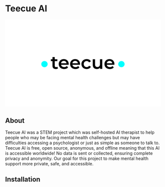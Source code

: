 # Teecue AI
![Teecue AI Logo](https://raw.githubusercontent.com/NathanDevStuffs/Teecue-AI/main/logo.png)
## About
Teecue AI was a STEM project which was self-hosted AI therapist to help people who may be facing mental health challenges but may have difficulties accessing a psychologist or just as simple as someone to talk to. Teecue AI is free, open source, anonymous, and offline meaning that this AI is accessible worldwide! No data is sent or collected, ensuring complete privacy and anonymity. Our goal for this project to make mental health support more private, safe, and accessible.

## Installation
